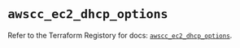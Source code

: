 # `awscc_ec2_dhcp_options`

Refer to the Terraform Registory for docs: [`awscc_ec2_dhcp_options`](https://registry.terraform.io/providers/hashicorp/awscc/0.70.0/docs/resources/ec2_dhcp_options).

